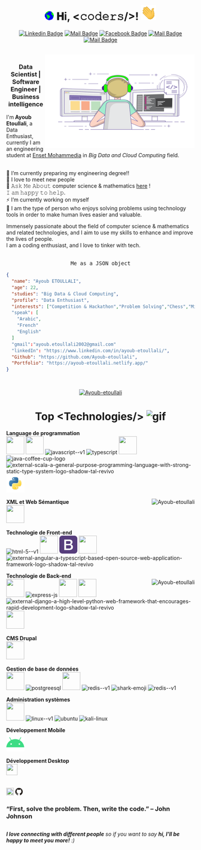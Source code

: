 <h1 align="center">
  <img src="GIF/Earth.gif" width="24px">
  𝐇i, &lt;𝚌𝚘𝚍𝚎𝚛𝚜/&gt;!
  <img src="GIF/Hi.gif" width="40px" />
</h1>

<div align='center'>
  
  [![Linkedin Badge](https://img.shields.io/badge/-ayoub.etoullali-0e76a8?style=flat&labelColor=0e76a8&logo=linkedin&logoColor=white)](https://www.linkedin.com/in/ayoub-etoullali/) [![Mail Badge](https://img.shields.io/badge/-ayoub.etoullali-C70000?style=flat&labelColor=C70000&logo=gmail&logoColor=white)](https://ayoub.etoullali2002@gmail.com)
  [![Facebook Badge](https://img.shields.io/badge/-ayoub.etoullali-001890?style=flat&labelColor=001890&logo=facebook&logoColor=white)](https://www.facebook.com/ayoub.etou) [![Mail Badge](https://img.shields.io/badge/-@ayoub.etoullali-e84393?style=flat&labelColor=e84393&logo=instagram&logoColor=white)](https://www.instagram.com/ayoub_etoullali) [![Mail Badge](https://img.shields.io/badge/-ayoub.etoullali-408CE2?style=flat&labelColor=408CE2&logo=twitter&logoColor=white)](https://twitter.com/AEtoullali)
</div> <br>

<img align="right" height="250" width="400" alt="GIF" src="GIF/code1.gif"/>

<h3 align="center"> Data Scientist | Software Engineer | Business intelligence  </h3>
  
I'm<strong> Ayoub Etoullali</strong>, a Data Enthusiast, currently I am an engineering student at <a href="https://www.enset-media.ac.ma/">Enset Mohammedia</a> in <em>Big Data and Cloud Computing</em> field. 

  <br>🔭 I’m currently preparing my engineering degree!! <br>
  👯 I love to meet new people <br>
  💬 𝙰𝚜𝚔 𝙼𝚎 𝙰𝚋𝚘𝚞𝚝 computer science & mathematics [here](https://www.linkedin.com/in/ayoub-etoullali/) ! <br>
      𝙸 𝚊𝚖 𝚑𝚊𝚙𝚙𝚢 𝚝𝚘 𝚑𝚎𝚕𝚙. <br>
  ⚡ I’m currently working on myself <br>
  👯 I am the type of person who enjoys solving problems using technology tools in order to make human lives easier and valuable.
  
  Immensely passionate about the field of computer science & mathematics and related technologies, and I aim to use my skills to enhance and improve the lives of people.<br/>
  I am a coding enthusiast, and I love to tinker with tech.
  <!-- I believe in the power of knowledge sharing and exchanging, this why I am contributing to this amazing community. -->

  <br>
    
  <div align='center'> <kbd>Me as a JSON object</kbd> </div>
  
```json
{
  "name": "Ayoub ETOULLALI",
  "age": 22,
  "studies": "Big Data & Cloud Computing",
  "profile": "Data Enthusiast",
  "interests": ["Competition & Hackathon","Problem Solving","Chess","Mind Game","Design"]
  "speak": [
    "Arabic",
    "French"
    "English"
  ]
  "gmail":"ayoub.etoullali2002@gmail.com"
  "linkedIn": "https://www.linkedin.com/in/ayoub-etoullali/",
  "Github": "https://github.com/Ayoub-etoullali",
  "Portfolio": "https://ayoub-etoullali.netlify.app/"
}
```

  <br/>
  
  <!--
  
  <img align="left" src="https://github-readme-stats.vercel.app/api/top-langs?username=Ayoub-etoullali&show_icons=true&locale=en&layout=compact&theme=vision-friendly-dark" alt="Ayoub-etoullali" /> | <img align="center" src="https://github-readme-stats.vercel.app/api?username=Ayoub-etoullali&show_icons=true&locale=en" alt="Ayoub-etoullali" /> |
  |---|---|

<img align="center" src="https://github-readme-stats.vercel.app/api?username=ayoub-etoullali" alt="Ayoub-etoullali" /> | <img align="center" src="https://github-readme-stats.vercel.app/api/top-langs/?username=ayoub-etoullali" alt="Ayoub-etoullali" /> | <img align="center" src="https://github-readme-streak-stats.herokuapp.com/?user=ayoub-etoullali" alt="ayoub-etoullali" /> |   
  |---|---|---|
  -->

  <p align="center"> 
    <a href="https://github.com/ryo-ma/github-profile-trophy">
      <img src="https://github-profile-trophy.vercel.app/?username=Ayoub-etoullali&theme=flat" alt="Ayoub-etoullali" />
    </a> 
  </p>
  
  <h1 align="center">
  Top &lt;Technologies/&gt;
  <img src="https://i.gifer.com/origin/a9/a9176696b8740c402d84b55374ea0107_w200.gif" alt="gif" height="30" width="30"/>
  </h1>

    
  **Language de programmation**  
    <img height="48" width="48" src="https://cms-informatic.com/wp-content/uploads/2020/01/logo-langage-C-300x300.png">
    <img height="48" width="48" src="https://www.naveedashfaq.me/img/c++.png">
    <img width="48" height="48" src="https://img.icons8.com/color/48/javascript--v1.png" alt="javascript--v1"/>
    <img width="48" height="48" src="https://img.icons8.com/color/48/typescript.png" alt="typescript"/>
    <img height="48" width="48" src="https://upload.wikimedia.org/wikipedia/commons/thumb/2/27/PHP-logo.svg/800px-PHP-logo.svg.png">
    <img width="48" height="48" src="https://img.icons8.com/color/48/java-coffee-cup-logo.png" alt="java-coffee-cup-logo"/>
    <img width="48" height="48" src="https://img.icons8.com/external-tal-revivo-shadow-tal-revivo/24/external-scala-a-general-purpose-programming-language-with-strong-static-type-system-logo-shadow-tal-revivo.png" alt="external-scala-a-general-purpose-programming-language-with-strong-static-type-system-logo-shadow-tal-revivo"/>
    <img height="48" width="48" src="https://raw.githubusercontent.com/github/explore/80688e429a7d4ef2fca1e82350fe8e3517d3494d/topics/python/python.png">
    <!-- 
    <img height="30" width="30" src="https://raw.githubusercontent.com/github/explore/80688e429a7d4ef2fca1e82350fe8e3517d3494d/topics/jupyter-notebook/jupyter-notebook.png">
    <img height="30" width="30" src="https://smartgraphe.com/wp-content/uploads/2017/02/java_ee.jpg"> 
     -->
    
  <img align='right' src="https://github-readme-stats.vercel.app/api/top-langs/?username=Ayoub-etoullali&layout=compact&theme=vision-friendly-dark" alt="Ayoub-etoullali" />
  
  **XML et Web Sémantique**  
    <img height="48" width="48" src="https://www.ggctools.com/assets/image/img/xml1.png">
  
  **Technologie de Front-end**   
    <img width="48" height="48" src="https://img.icons8.com/color/48/html-5--v1.png" alt="html-5--v1"/>
    <img height="48" width="48" src="https://grafikart.fr/uploads/icons/css.svg">
    <img height="48" width="48" src="https://raw.githubusercontent.com/github/explore/80688e429a7d4ef2fca1e82350fe8e3517d3494d/topics/bootstrap/bootstrap.png">
    <img height="48" width="48" src="https://avatars.githubusercontent.com/u/70142?s=280&v=4">
    <img width="48" height="48" src="https://img.icons8.com/external-tal-revivo-shadow-tal-revivo/24/external-angular-a-typescript-based-open-source-web-application-framework-logo-shadow-tal-revivo.png" alt="external-angular-a-typescript-based-open-source-web-application-framework-logo-shadow-tal-revivo"/>
    
  **Technologie de Back-end**  
    <img align='right' src="https://github-readme-stats.vercel.app/api?username=Ayoub-etoullali&show_icons=true&locale=en&layout=compact&theme=vision-friendly-dark" alt="Ayoub-etoullali" />
    <img height="48" width="48" src="https://seeklogo.com/images/N/nodejs-logo-FBE122E377-seeklogo.com.png">
    <img width="48" height="48" src="https://img.icons8.com/ios/50/express-js.png" alt="express-js"/>
    <img height="48" width="48" src="https://encrypted-tbn0.gstatic.com/images?q=tbn:ANd9GcT14U4J0XYAmbVs9BCCAQYvdTsGBGTGfxuPSxQ84K7jON-vBCfthFibip6wd_JF5Jsv5ow&usqp=CAU">
    <img height="48" width="48" src="https://avatars.githubusercontent.com/u/17219288?s=280&v=4">
    <img width="48" height="48" src="https://img.icons8.com/external-tal-revivo-shadow-tal-revivo/24/external-django-a-high-level-python-web-framework-that-encourages-rapid-development-logo-shadow-tal-revivo.png" alt="external-django-a-high-level-python-web-framework-that-encourages-rapid-development-logo-shadow-tal-revivo"/>
    <img height="48" width="48" src="https://upload.wikimedia.org/wikipedia/commons/0/05/Apache_kafka.svg">
    
  **CMS Drupal**  
    <img height="48" width="48" src="https://drupalize.me/sites/default/files/page_images/wordmark2_blue_rgb.png">
  
  **Gestion de base de données**  
    <img height="48" width="48" src="https://kinsta.com/wp-content/uploads/2019/04/mysql-logo-1.svg">
    <img width="48" height="48" src="https://img.icons8.com/color/48/postgreesql.png" alt="postgreesql"/>
    <img height="48" width="48" src="https://res.cloudinary.com/crunchbase-production/image/upload/c_lpad,f_auto,q_auto:eco,dpr_1/erkxwhl1gd48xfhe2yld">
    <img width="48" height="48" src="https://img.icons8.com/color/48/redis--v1.png" alt="redis--v1"/>
    <img width="48" height="48" src="https://img.icons8.com/emoji/48/shark-emoji.png" alt="shark-emoji"/>
    <img width="48" height="48" src="https://www.nextplatform.com/wp-content/uploads/2023/01/apache-cassandra-logo-1024x907.jpg" alt="redis--v1"/>
    
  **Administration systèmes**  
    <img height="48" width="48" src="https://upload.wikimedia.org/wikipedia/commons/thumb/5/5f/Windows_logo_-_2012.svg/1024px-Windows_logo_-_2012.svg.png">
  <img width="48" height="48" src="https://img.icons8.com/color/48/linux--v1.png" alt="linux--v1"/>
  <img width="48" height="48" src="https://img.icons8.com/color/48/ubuntu.png" alt="ubuntu"/>
  <img width="48" height="48" src="https://img.icons8.com/plasticine/100/kali-linux.png" alt="kali-linux"/>
      
  **Développement Mobile**  
    <img height="48" width="48" src="https://raw.githubusercontent.com/github/explore/80688e429a7d4ef2fca1e82350fe8e3517d3494d/topics/android/android.png">

  **Développement Desktop**  
    <img height="30" width="30" src="https://i0.wp.com/gluonhq.com/wp-content/uploads/2015/09/javafx_logo1.jpg?fit=404%2C375&ssl=1">

  <br>
      
<img height="20" width="20" src="https://upload.wikimedia.org/wikipedia/commons/thumb/3/3f/Git_icon.svg/1024px-Git_icon.svg.png">
<img height="20" width="20" src="https://raw.githubusercontent.com/github/explore/80688e429a7d4ef2fca1e82350fe8e3517d3494d/topics/github-api/github-api.png">
  
  <br>

### “First, solve the problem. Then, write the code.” – John Johnson

##
  <em><b>I love connecting with different people</b> so if you want to say <b>hi, I'll be happy to meet you more!</b> :)</em>
